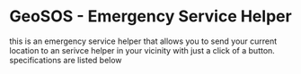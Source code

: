 # GeoSOS - Emergency Service Helper
this is an emergency service helper that allows you to send your current location to an serivce helper in your vicinity with just a click of a button. specifications are listed below

